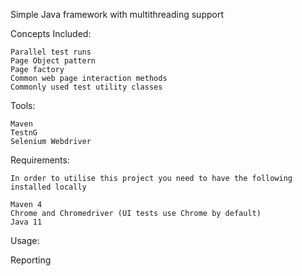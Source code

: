 Simple Java framework with multithreading support

Concepts Included: 

    Parallel test runs
    Page Object pattern
    Page factory
    Common web page interaction methods
    Commonly used test utility classes

Tools:

    Maven
    TestnG
    Selenium Webdriver

Requirements:
    
    In order to utilise this project you need to have the following installed locally

    Maven 4
    Chrome and Chromedriver (UI tests use Chrome by default)
    Java 11


Usage:


Reporting
